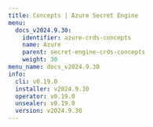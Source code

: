 ```yaml
---
title: Concepts | Azure Secret Engine
menu:
  docs_v2024.9.30:
    identifier: azure-crds-concepts
    name: Azure
    parent: secret-engine-crds-concepts
    weight: 30
menu_name: docs_v2024.9.30
info:
  cli: v0.19.0
  installer: v2024.9.30
  operator: v0.19.0
  unsealer: v0.19.0
  version: v2024.9.30
---
```


